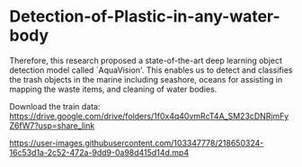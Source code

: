 # Detection-of-Plastic-in-any-water-body
Therefore, this research proposed a state-of-the-art deep learning object detection model called ´AquaVision'. This enables us to detect and classifies the trash objects in the marine including seashore, oceans for assisting in mapping the waste items, and cleaning of water bodies.

Download the train data:
https://drive.google.com/drive/folders/1f0x4q40vmRcT4A_SM23cDNRjmFyZ6fW7?usp=share_link



https://user-images.githubusercontent.com/103347778/218650324-16c53d1a-2c52-472a-9dd9-0a98d415d14d.mp4

